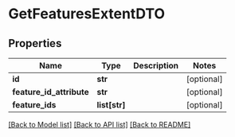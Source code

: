 # GetFeaturesExtentDTO

## Properties
Name | Type | Description | Notes
------------ | ------------- | ------------- | -------------
**id** | **str** |  | [optional] 
**feature_id_attribute** | **str** |  | [optional] 
**feature_ids** | **list[str]** |  | [optional] 

[[Back to Model list]](../README.md#documentation-for-models) [[Back to API list]](../README.md#documentation-for-api-endpoints) [[Back to README]](../README.md)

